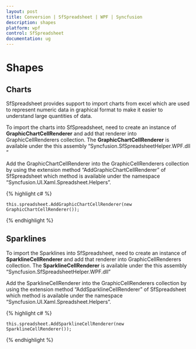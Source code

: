 ```yaml
---
layout: post
title: Conversion | SfSpreadsheet | WPF | Syncfusion
description: shapes
platform: wpf
control: SfSpreadsheet
documentation: ug
---
```


# Shapes

## Charts

SfSpreadsheet provides support to import charts from excel which are used to represent numeric data in graphical format to make it easier to understand large quantities of data.

To import the charts into SfSpreadsheet, need to create an instance of __GraphicChartCellRenderer__ and add that renderer into GraphicCellRenderers collection. The __GraphicChartCellRenderer__ is available under the this assembly “Syncfusion.SfSpreadsheetHelper.WPF.dll “

Add the GraphicChartCellRenderer into the GraphicCellRenderers collection by using the extension method “AddGraphicChartCellRenderer” of SfSpreadsheet which method is available under the namespace “Syncfusion.UI.Xaml.Spreadsheet.Helpers”.

{% highlight c# %}

    this.spreadsheet.AddGraphicChartCellRenderer(new GraphicChartCellRenderer());

{% endhighlight %}

## Sparklines

To import the Sparklines into SfSpreadsheet, need to create an instance of __SparklineCellRenderer__ and add that renderer into GraphicCellRenderers collection. The __SparklineCellRenderer__ is available under the this assembly “Syncfusion.SfSpreadsheetHelper.WPF.dll”

Add the SparklineCellRenderer into the GraphicCellRenderers collection by using the extension method “AddSparklineCellRenderer” of SfSpreadsheet which method is available under the namespace “Syncfusion.UI.Xaml.Spreadsheet.Helpers”.

{% highlight c# %}

    this.spreadsheet.AddSparklineCellRenderer(new SparklineCellRenderer());

{% endhighlight %}

